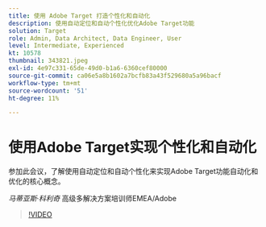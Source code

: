 ```yaml
---
title: 使用 Adobe Target 打造个性化和自动化
description: 使用自动定位和自动个性化优化Adobe Target功能
solution: Target
role: Admin, Data Architect, Data Engineer, User
level: Intermediate, Experienced
kt: 10578
thumbnail: 343821.jpeg
exl-id: 4e97c331-65de-49d0-b1a6-6360cef80000
source-git-commit: ca06e5a8b1602a7bcfb83a43f529680a5a96bacf
workflow-type: tm+mt
source-wordcount: '51'
ht-degree: 11%

---
```


# 使用Adobe Target实现个性化和自动化

参加此会议，了解使用自动定位和自动个性化来实现Adobe Target功能自动化和优化的核心概念。

*马蒂亚斯·科利奇* 高级多解决方案培训师EMEA/Adobe

>[!VIDEO](https://video.tv.adobe.com/v/343821/?quality=12&learn=on)
